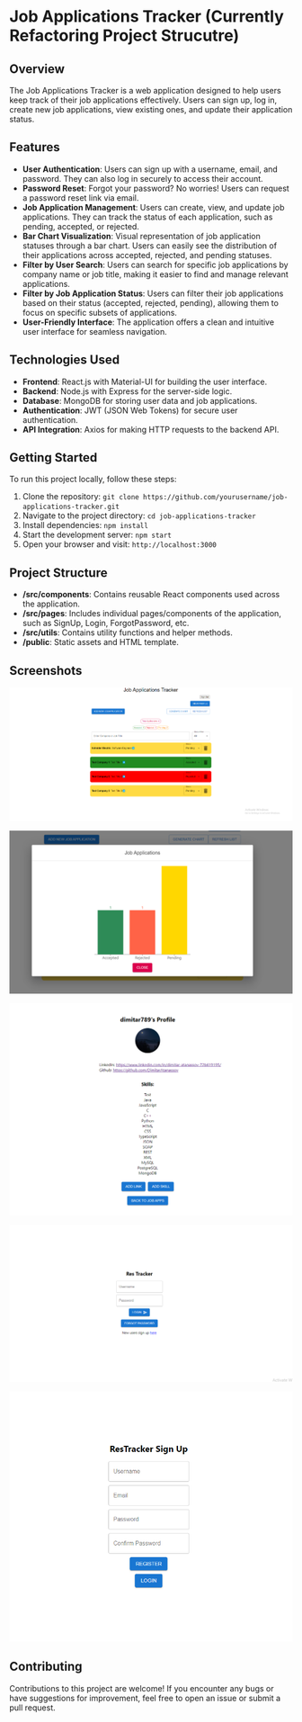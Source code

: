 
# Job Applications Tracker (Currently Refactoring Project Strucutre)

## Overview

The Job Applications Tracker is a web application designed to help users keep track of their job applications effectively. Users can sign up, log in, create new job applications, view existing ones, and update their application status.

## Features

- **User Authentication**: Users can sign up with a username, email, and password. They can also log in securely to access their account.
- **Password Reset**: Forgot your password? No worries! Users can request a password reset link via email.
- **Job Application Management**: Users can create, view, and update job applications. They can track the status of each application, such as pending, accepted, or rejected.
- **Bar Chart Visualization**: Visual representation of job application statuses through a bar chart. Users can easily see the distribution of their applications across accepted, rejected, and pending statuses.
- **Filter by User Search**: Users can search for specific job applications by company name or job title, making it easier to find and manage relevant applications.
- **Filter by Job Application Status**: Users can filter their job applications based on their status (accepted, rejected, pending), allowing them to focus on specific subsets of applications.
- **User-Friendly Interface**: The application offers a clean and intuitive user interface for seamless navigation.

## Technologies Used

- **Frontend**: React.js with Material-UI for building the user interface.
- **Backend**: Node.js with Express for the server-side logic.
- **Database**: MongoDB for storing user data and job applications.
- **Authentication**: JWT (JSON Web Tokens) for secure user authentication.
- **API Integration**: Axios for making HTTP requests to the backend API.

## Getting Started

To run this project locally, follow these steps:

1. Clone the repository: `git clone https://github.com/yourusername/job-applications-tracker.git`
2. Navigate to the project directory: `cd job-applications-tracker`
3. Install dependencies: `npm install`
4. Start the development server: `npm start`
5. Open your browser and visit: `http://localhost:3000`

## Project Structure

- **/src/components**: Contains reusable React components used across the application.
- **/src/pages**: Includes individual pages/components of the application, such as SignUp, Login, ForgotPassword, etc.
- **/src/utils**: Contains utility functions and helper methods.
- **/public**: Static assets and HTML template.

## Screenshots

![Job Apps Page Screenshot](https://github.com/DimitarAtanassov/MyJobAppTracaker/blob/main/jobappspage.png)

![Job App Chart Screenshot](https://github.com/DimitarAtanassov/MyJobAppTracaker/blob/main/jobChart.png)

![User Profile Screenshot](https://github.com/DimitarAtanassov/MyJobAppTracaker/blob/main/userprofile.png)

![Login Page Screenshot](https://github.com/DimitarAtanassov/MyJobAppTracaker/blob/main/signin.png)

![Sign Up Page Screenshot](https://github.com/DimitarAtanassov/MyJobAppTracaker/blob/main/signup.png)

## Contributing

Contributions to this project are welcome! If you encounter any bugs or have suggestions for improvement, feel free to open an issue or submit a pull request.
